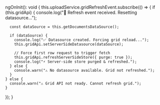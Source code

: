 ngOnInit(): void {
  this.uploadService.gridRefreshEvent.subscribe(() => {
    if (this.gridApi) {
      console.log("🔄 Refresh event received. Resetting datasource...");

      const dataSource = this.getDocumentsDataSource();

      if (dataSource) {
        console.log("✅ Datasource created. Forcing grid reload...");
        this.gridApi.setServerSideDatasource(dataSource);

        // Force first row request to trigger fetch
        this.gridApi.refreshServerSideStore({ purge: true });
        console.log("⚡ Server-side store purged & refreshed.");
      } else {
        console.warn("⚠️ No datasource available. Grid not refreshed.");
      }
    } else {
      console.warn("⚠️ Grid API not ready. Cannot refresh grid.");
    }
  });
}
